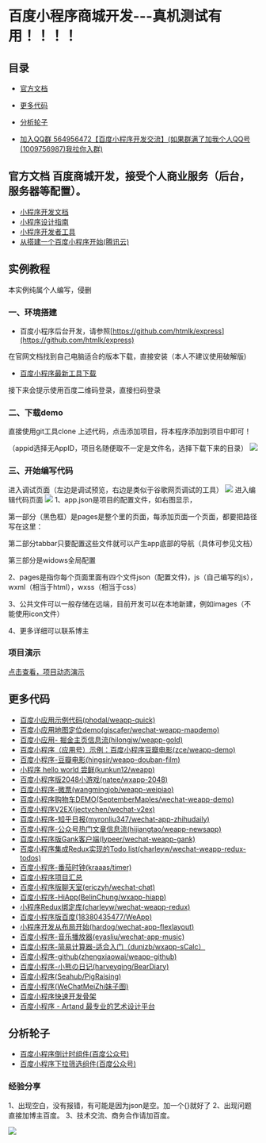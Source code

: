 # 百度小程序商城开发---真机测试有用！！！！

## 目录

- [官方文档](#官方文档)
- [更多代码](#代码)
- [分析轮子](#分析轮子)



- [加入QQ群 564956472【百度小程序开发交流】(如果群满了加我个人QQ号(1009756987)我拉你入群)](http://jq.qq.com/?_wv=1027&k=40K4X8z)
## 官方文档 百度商城开发，接受个人商业服务（后台，服务器等配置）。

- [小程序开发文档](https://mp.weixin.qq.com/debug/wxadoc/dev/index.html)
- [小程序设计指南](https://mp.weixin.qq.com/debug/wxadoc/design/index.html)
- [小程序开发者工具](https://mp.weixin.qq.com/debug/wxadoc/dev/devtools/download.html)
- [从搭建一个百度小程序开始(腾讯云)](https://www.qcloud.com/act/event/yingyonghao.html)



## 实例教程
本实例纯属个人编写，侵删
### 一、环境搭建 ###

- 百度小程序后台开发，请参照[https://github.com/htmlk/express](https://github.com/htmlk/express)


在官网文档找到自己电脑适合的版本下载，直接安装（本人不建议使用破解版)

- [百度小程序最新工具下载](https://mp.weixin.qq.com/debug/wxadoc/dev/devtools/download.html)

接下来会提示使用百度二维码登录，直接扫码登录
### 二、下载demo ###
直接使用git工具clone 上述代码，点击添加项目，将本程序添加到项目中即可！

（appid选择无AppID，项目名随便取不一定是文件名，选择下载下来的目录）
![](http://i.imgur.com/yCAGELe.png)
### 三、开始编写代码 ###
进入调试页面（左边是调试预览，右边是类似于谷歌网页调试的工具）
![](http://i.imgur.com/xCKThm2.png)
进入编辑代码页面
![](http://i.imgur.com/w2l2YJQ.png)
1、app.json是项目的配置文件，如右图显示，

第一部分（黑色框）是pages是整个里的页面，每添加页面一个页面，都要把路径写在这里：

第二部分tabbar只要配置这些文件就可以产生app底部的导航（具体可参见文档）

第三部分是widows全局配置

2、pages是指你每个页面里面有四个文件json（配置文件)，js（自己编写的js），wxml（相当于html），wxss（相当于css）

3、公共文件可以一般存储在远端，目前开发可以在本地新建，例如images（不能使用icon文件）

4、更多详细可以联系博主

### 项目演示 ###

[点击查看，项目动态演示](http://7xn9on.com1.z0.glb.clouddn.com/video.mp4 "项目动态演示")


## 更多代码

- [百度小应用示例代码(phodal/weapp-quick)](https://github.com/phodal/weapp-quick)
- [百度小应用地图定位demo(giscafer/wechat-weapp-mapdemo)](https://github.com/giscafer/wechat-weapp-mapdemo)
- [百度小应用- 掘金主页信息流(hilongjw/weapp-gold)](https://github.com/hilongjw/weapp-gold)
- [百度小程序（应用号）示例：百度小程序豆瓣电影(zce/weapp-demo)](https://github.com/zce/weapp-demo)
- [百度小程序-豆瓣电影(hingsir/weapp-douban-film)](https://github.com/hingsir/weapp-douban-film)
- [小程序 hello world 尝鲜(kunkun12/weapp)](https://github.com/kunkun12/weapp)
- [百度小程序版2048小游戏(natee/wxapp-2048)](https://github.com/natee/wxapp-2048)
- [百度小程序-微票(wangmingjob/weapp-weipiao)](https://github.com/wangmingjob/weapp-weipiao)
- [百度小程序购物车DEMO(SeptemberMaples/wechat-weapp-demo)](https://github.com/SeptemberMaples/wechat-weapp-demo)
- [百度小程序V2EX(jectychen/wechat-v2ex)](https://github.com/jectychen/wechat-v2ex)
- [百度小程序-知乎日报(myronliu347/wechat-app-zhihudaily)](https://github.com/myronliu347/wechat-app-zhihudaily)
- [百度小程序-公众号热门文章信息流(hijiangtao/weapp-newsapp)](https://github.com/hijiangtao/weapp-newsapp)
- [百度小程序版Gank客户端(lypeer/wechat-weapp-gank)](https://github.com/lypeer/wechat-weapp-gank)
- [百度小程序集成Redux实现的Todo list(charleyw/wechat-weapp-redux-todos)](https://github.com/charleyw/wechat-weapp-redux-todos)
- [百度小程序-番茄时钟(kraaas/timer)](https://github.com/kraaas/timer)
- [百度小程序项目汇总](http://javascript.ctolib.com/categories/javascript-wechat-weapp.html)
- [百度小程序版聊天室(ericzyh/wechat-chat)](https://github.com/ericzyh/wechat-chat)
- [百度小程序-HiApp(BelinChung/wxapp-hiapp)](https://github.com/BelinChung/wxapp-hiapp)
- [小程序Redux绑定库(charleyw/wechat-weapp-redux)](https://github.com/charleyw/wechat-weapp-redux)
- [百度小程序版百度(18380435477/WeApp)](https://github.com/18380435477/WeApp)
- [小程序开发从布局开始(hardog/wechat-app-flexlayout)](https://github.com/hardog/wechat-app-flexlayout)
- [百度小程序-音乐播放器(eyasliu/wechat-app-music)](https://github.com/eyasliu/wechat-app-music)
- [百度小程序-简易计算器-适合入门（dunizb/wxapp-sCalc）](https://github.com/dunizb/wxapp-sCalc)
- [百度小程序-github(zhengxiaowai/weapp-github)](https://github.com/zhengxiaowai/weapp-github)
- [百度小程序-小熊の日记(harveyqing/BearDiary)](https://github.com/harveyqing/BearDiary)
- [百度小程序(Seahub/PigRaising)](https://github.com/SeaHub/PigRaising)
- [百度小程序(WeChatMeiZhi妹子图)](https://github.com/brucevanfdm/WeChatMeiZhi)
- [百度小程序快速开发骨架](https://github.com/zce/weapp-boilerplate)
- [百度小程序 - Artand 最专业的艺术设计平台](https://github.com/SuperKieran/weapp-artand)

## 分析轮子

- [百度小程序倒计时组件(百度公众号)](http://mp.weixin.qq.com/s?__biz=MzI0MjYwMjM2NQ==&mid=2247483670&idx=1&sn=5aa5da2fff2415e9b19f848712ddf480&chksm=e9789904de0f1012159332fda391c3eec0bb3d1c0db2c34ab557208ff0c04806a40d00e844fe&mpshare=1&scene=1&srcid=1007cWRXdd0ug9oAceCsIWp6#rd)
- [百度小程序下拉筛选组件(百度公众号)](http://mp.weixin.qq.com/s?__biz=MzI0MjYwMjM2NQ==&mid=2247483674&idx=1&sn=2bf242b391144f3f0e57e0ed0ebce36f&chksm=e9789908de0f101ee23f7c125c9a48c4f9ba3f242a3b1c89b05ca5b9e8e68262c02b47fe3d12&mpshare=1&scene=1&srcid=1008NvO9oI8wWGp4XBxlpLeL#rd)

### 经验分享
1、出现空白，没有报错，有可能是因为json是空。加一个{}就好了
2、出现问题直接加博主百度。
3、技术交流、商务合作请加百度。

![](http://7xn9on.com1.z0.glb.clouddn.com/weixin.jpg)